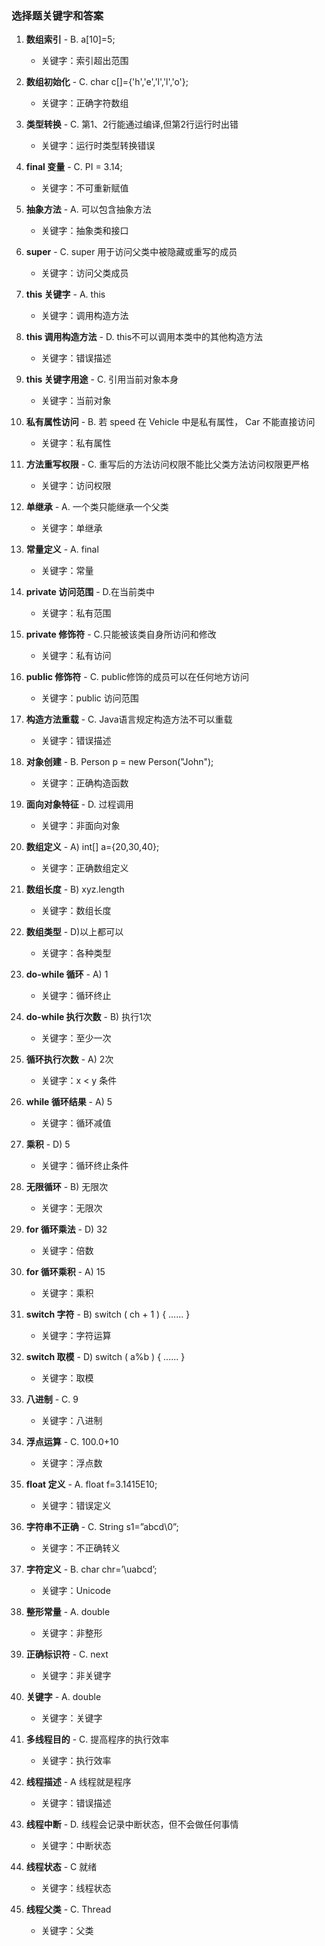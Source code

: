 
### 选择题关键字和答案

1. **数组索引** - B. a[10]=5;
   - 关键字：索引超出范围

2. **数组初始化** - C. char c[]={'h','e','l','l','o'};
   - 关键字：正确字符数组

3. **类型转换** - C. 第1、2行能通过编译,但第2行运行时出错
   - 关键字：运行时类型转换错误

4. **final 变量** - C. PI = 3.14;
   - 关键字：不可重新赋值

5. **抽象方法** - A. 可以包含抽象方法
   - 关键字：抽象类和接口

6. **super** - C. super 用于访问父类中被隐藏或重写的成员
   - 关键字：访问父类成员

7. **this 关键字** - A. this
   - 关键字：调用构造方法

8. **this 调用构造方法** - D. this不可以调用本类中的其他构造方法
   - 关键字：错误描述

9. **this 关键字用途** - C. 引用当前对象本身
   - 关键字：当前对象

10. **私有属性访问** - B. 若 speed 在 Vehicle 中是私有属性， Car 不能直接访问
    - 关键字：私有属性

11. **方法重写权限** - C. 重写后的方法访问权限不能比父类方法访问权限更严格
    - 关键字：访问权限

12. **单继承** - A. 一个类只能继承一个父类
    - 关键字：单继承

13. **常量定义** - A. final
    - 关键字：常量

14. **private 访问范围** - D.在当前类中
    - 关键字：私有范围

15. **private 修饰符** - C.只能被该类自身所访问和修改
    - 关键字：私有访问

16. **public 修饰符** - C. public修饰的成员可以在任何地方访问
    - 关键字：public 访问范围

17. **构造方法重载** - C. Java语言规定构造方法不可以重载
    - 关键字：错误描述

18. **对象创建** - B. Person p = new Person("John");
    - 关键字：正确构造函数

19. **面向对象特征** - D. 过程调用
    - 关键字：非面向对象

20. **数组定义** - A) int[] a={20,30,40};
    - 关键字：正确数组定义

21. **数组长度** - B) xyz.length
    - 关键字：数组长度

22. **数组类型** - D)以上都可以
    - 关键字：各种类型

23. **do-while 循环** - A) 1
    - 关键字：循环终止

24. **do-while 执行次数** - B) 执行1次
    - 关键字：至少一次

25. **循环执行次数** - A) 2次
    - 关键字：x < y 条件

26. **while 循环结果** - A) 5
    - 关键字：循环减值

27. **乘积** - D) 5
    - 关键字：循环终止条件

28. **无限循环** - B) 无限次
    - 关键字：无限次

29. **for 循环乘法** - D) 32
    - 关键字：倍数

30. **for 循环乘积** - A) 15
    - 关键字：乘积

31. **switch 字符** - B) switch ( ch + 1 )  { ...... }
    - 关键字：字符运算

32. **switch 取模** - D) switch ( a%b )  { ...... }
    - 关键字：取模

33. **八进制** - C. 9
    - 关键字：八进制

34. **浮点运算** - C. 100.0+10
    - 关键字：浮点数

35. **float 定义** - A. float f=3.1415E10;
    - 关键字：错误定义

36. **字符串不正确** - C. String s1=”abcd\0”;
    - 关键字：不正确转义

37. **字符定义** - B. char chr=’\uabcd’;
    - 关键字：Unicode

38. **整形常量** - A. double
    - 关键字：非整形

39. **正确标识符** - C. next
    - 关键字：非关键字

40. **关键字** - A. double
    - 关键字：关键字

41. **多线程目的** - C. 提高程序的执行效率
    - 关键字：执行效率

42. **线程描述** - A 线程就是程序
    - 关键字：错误描述

43. **线程中断** - D. 线程会记录中断状态，但不会做任何事情
    - 关键字：中断状态

44. **线程状态** - C 就绪
    - 关键字：线程状态

45. **线程父类** - C. Thread
    - 关键字：父类
